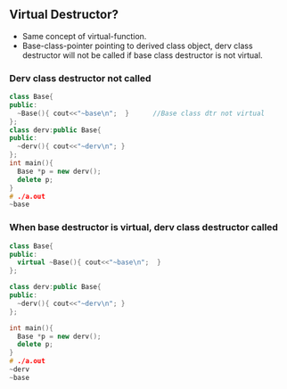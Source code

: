 ## Virtual Destructor?
- Same concept of virtual-function. 
- Base-class-pointer pointing to derived class object, derv class destructor will not be called if base class destructor is not virtual.

### Derv class destructor not called
```c++
class Base{
public:
  ~Base(){ cout<<"~base\n";  }      //Base class dtr not virtual
};
class derv:public Base{
public:
  ~derv(){ cout<<"~derv\n"; }
};
int main(){
  Base *p = new derv();
  delete p;
}
# ./a.out
~base
```

### When base destructor is virtual, derv class destructor called
```c++
class Base{
public:
  virtual ~Base(){ cout<<"~base\n";  }
};

class derv:public Base{
public:
  ~derv(){ cout<<"~derv\n"; }
};

int main(){
  Base *p = new derv();
  delete p;
}
# ./a.out
~derv
~base
```
